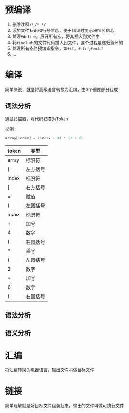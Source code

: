 
# 预编译
1. 删除注释`//`,`/* */`
2. 添加文件标识和行号信息，便于错误时提示出相关信息
3. 处理`#define`，展开所有宏，将其插入到文件中
4. 将`#include`的文件代码插入到文件，这个过程是递归循环的
5. 处理所有条件预编译指令，如`#if`，`#elif`,`#endif`
6. ...

# 编译
简单来说，就是将高级语言转换为汇编，由3个重要部分组成

## 词法分析
通过扫描器，将代码扫描为Token

举例：
```c
array[index] = (index + 4) * (2 + 6)
```

| token | 类型 | 
| --- | --- | 
| array | 标识符 | 
| [ | 左方括号 | 
| index | 标识符 |
| ] | 右方括号 |
| = | 赋值 |
| ( | 左圆括号 |
| index | 标识符 |
| + | 加号 |
| 4 | 数字 |
| ) | 右圆括号 |
| * | 乘号 |
| ( | 左圆括号 |
| 2 | 数字 |
| + | 加号 |
| 6 | 数字 | 
| ) | 右圆括号 |

## 语法分析

## 语义分析

# 汇编
将汇编转换为机器语言，输出文件叫做目标文件

# 链接
简单理解就是将目标文件组装起来，输出的文件叫做可执行文件